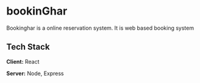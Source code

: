 # bookinGhar

Bookinghar is a online reservation system. It is web based booking system

## Tech Stack

**Client:** React

**Server:** Node, Express

